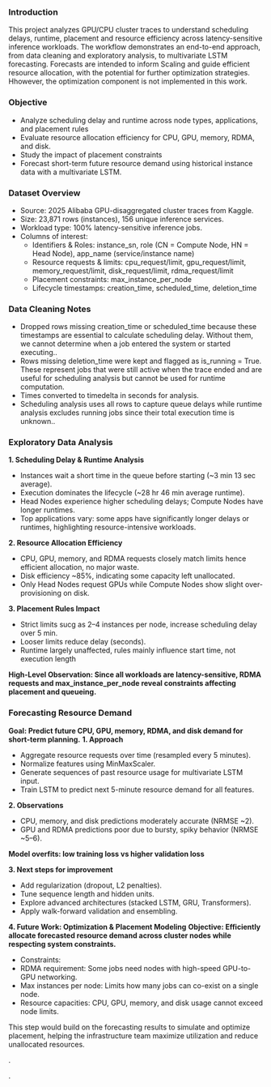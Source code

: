 ### Introduction
This project analyzes GPU/CPU cluster traces to understand scheduling delays, runtime, placement and resource efficiency across latency-sensitive inference workloads. The workflow demonstrates an end-to-end approach, from data cleaning and exploratory analysis, to multivariate LSTM forecasting. Forecasts are intended to inform Scaling and guide efficient resource allocation, with the potential for further optimization strategies. Hhowever, the optimization component is not implemented in this work.

### Objective
- Analyze scheduling delay and runtime across node types, applications, and placement rules
- Evaluate resource allocation efficiency for CPU, GPU, memory, RDMA, and disk.
- Study the impact of placement constraints
- Forecast short-term future resource demand using historical instance data with a multivariate LSTM.

### Dataset Overview
- Source: 2025 Alibaba GPU-disaggregated cluster traces from Kaggle.
- Size: 23,871 rows (instances), 156 unique inference services.
- Workload type: 100% latency-sensitive inference jobs.
- Columns of interest:
  - Identifiers & Roles: instance_sn, role (CN = Compute Node, HN = Head Node), app_name (service/instance name)
  - Resource requests & limits: cpu_request/limit, gpu_request/limit, memory_request/limit, disk_request/limit, rdma_request/limit
  - Placement constraints: max_instance_per_node
  - Lifecycle timestamps: creation_time, scheduled_time, deletion_time

### Data Cleaning Notes
- Dropped rows missing creation_time or scheduled_time because these timestamps are essential to calculate scheduling delay. Without them, we cannot determine when a job entered the system or started executing..
- Rows missing deletion_time were kept and flagged as is_running = True. These represent jobs that were still active when the trace ended and are useful for scheduling analysis but cannot be used for runtime computation.
- Times converted to timedelta in seconds for analysis.
- Scheduling analysis uses all rows to capture queue delays while runtime analysis excludes running jobs since their total execution time is unknown..

 ### Exploratory Data Analysis
**1. Scheduling Delay & Runtime Analysis**
- Instances wait a short time in the queue before starting (~3 min 13 sec average).
- Execution dominates the lifecycle (~28 hr 46 min average runtime).
- Head Nodes experience higher scheduling delays; Compute Nodes have longer runtimes.
- Top applications vary: some apps have significantly longer delays or runtimes, highlighting resource-intensive workloads.

**2. Resource Allocation Efficiency**
- CPU, GPU, memory, and RDMA requests closely match limits hence efficient allocation, no major waste.
- Disk efficiency ~85%, indicating some capacity left unallocated.
- Only Head Nodes request GPUs while Compute Nodes show slight over-provisioning on disk.
   
**3. Placement Rules Impact**
- Strict limits sucg as 2–4 instances per node, increase scheduling delay over 5 min.
- Looser limits reduce delay (seconds).
- Runtime largely unaffected, rules mainly influence start time, not execution length

**High-Level Observation: Since all workloads are latency-sensitive, RDMA requests and max_instance_per_node reveal constraints affecting placement and queueing.**

### Forecasting Resource Demand
**Goal: Predict future CPU, GPU, memory, RDMA, and disk demand for short-term planning.**
**1. Approach**
- Aggregate resource requests over time (resampled every 5 minutes).
- Normalize features using MinMaxScaler.
- Generate sequences of past resource usage for multivariate LSTM input.
- Train LSTM to predict next 5-minute resource demand for all features.

**2. Observations**
- CPU, memory, and disk predictions moderately accurate (NRMSE ~2).
- GPU and RDMA predictions poor due to bursty, spiky behavior (NRMSE ~5–6).

**Model overfits: low training loss vs higher validation loss**

**3. Next steps for improvement**
- Add regularization (dropout, L2 penalties).
- Tune sequence length and hidden units.
- Explore advanced architectures (stacked LSTM, GRU, Transformers).
- Apply walk-forward validation and ensembling.

**4. Future Work: Optimization & Placement Modeling**
**Objective: Efficiently allocate forecasted resource demand across cluster nodes while respecting system constraints.**
- Constraints:
 - RDMA requirement: Some jobs need nodes with high-speed GPU-to-GPU networking.
 - Max instances per node: Limits how many jobs can co-exist on a single node.
 - Resource capacities: CPU, GPU, memory, and disk usage cannot exceed node limits.

This step would build on the forecasting results to simulate and optimize placement, helping the infrastructure team maximize utilization and reduce unallocated resources.





.


















.


  




  



       

































